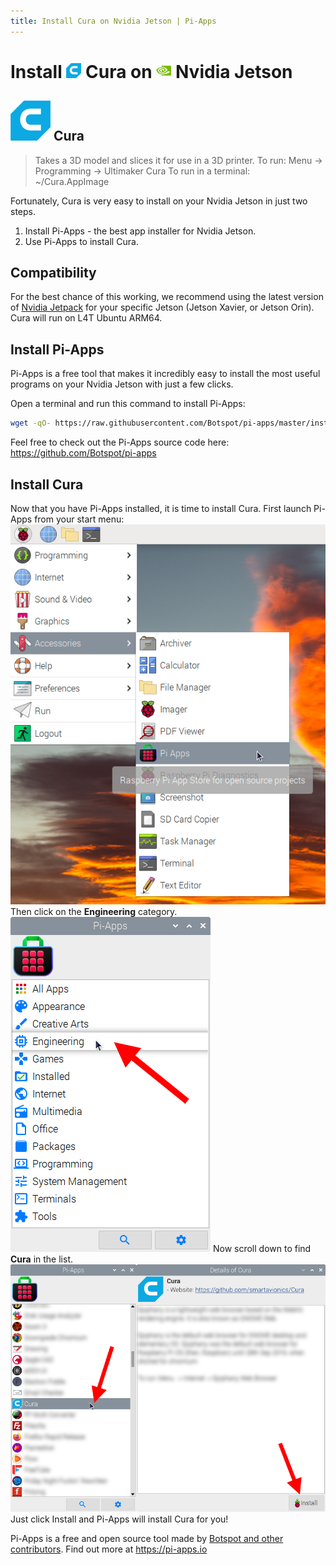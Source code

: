 ```yaml
---
title: Install Cura on Nvidia Jetson | Pi-Apps
---
```

<div class="simple-install-content content">

# Install <img src="/img/app-icons/Cura/icon-64.png" height=24> Cura on <img src=/img/other-icons/nvidia-icon.svg height=24> Nvidia Jetson

## <img src="/img/app-icons/Cura/icon-64.png"> Cura
> Takes a 3D model and slices it for use in a 3D printer.
> To run: Menu -> Programming -> Ultimaker Cura
> To run in a terminal: ~/Cura.AppImage

Fortunately, Cura is very easy to install on your Nvidia Jetson in just two steps.
1. Install Pi-Apps - the best app installer for Nvidia Jetson.
2. Use Pi-Apps to install Cura.
</div>
<div class="simple-install-content content">

## Compatibility
For the best chance of this working, we recommend using the latest version of [Nvidia Jetpack](https://developer.nvidia.com/embedded/jetpack-archive) for your specific Jetson (Jetson Xavier, or Jetson Orin).
Cura will run on L4T Ubuntu ARM64.
</div>
<div class="simple-install-content content">

## Install Pi-Apps

Pi-Apps is a free tool that makes it incredibly easy to install the most useful programs on your Nvidia Jetson with just a few clicks.

Open a terminal and run this command to install Pi-Apps:
```bash
wget -qO- https://raw.githubusercontent.com/Botspot/pi-apps/master/install | bash
```
Feel free to check out the Pi-Apps source code here: https://github.com/Botspot/pi-apps
</div>
<div class="simple-install-content content">

## Install Cura

Now that you have Pi-Apps installed, it is time to install Cura.
First launch Pi-Apps from your start menu:
<img src="/img/start-menu.png">
Then click on the <b>Engineering</b> category.
<img src="/img/category-selections/Engineering.png">
Now scroll down to find <b>Cura</b> in the list.
<img src="/img/app-icons/Cura/app-selection.png">
Just click Install and Pi-Apps will install Cura for you!
</div>
<div class="simple-install-content content">

Pi-Apps is a free and open source tool made by [Botspot and other contributors](/about/#contributors). Find out more at https://pi-apps.io
</div>
